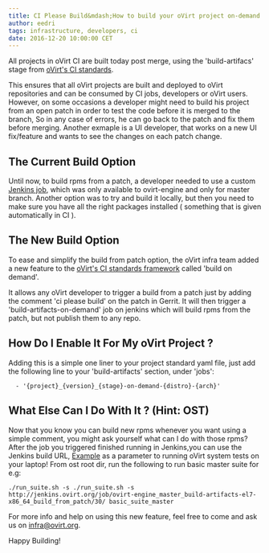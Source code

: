```yaml
---
title: CI Please Build&mdash;How to build your oVirt project on-demand
author: eedri
tags: infrastructure, developers, ci
date: 2016-12-20 10:00:00 CET
---
```


All projects in oVirt CI are built today post merge, using the 'build-artifacs' stage from [oVirt's CI standards](http://ovirt-infra-docs.readthedocs.io/en/latest/CI/Build_and_test_standards.html).

This ensures that all oVirt projects are built and deployed to oVirt repositories and can be consumed by CI jobs, developers or oVirt users.
However, on some occasions a developer might need to build his project from an open patch in order to test the code before it is merged to the branch,
So in any case of errors, he can go back to the patch and fix them before merging.
Another exmaple is a UI developer, that works on a new UI fix/feature and wants to see the changes on each patch change.

## The Current Build Option

Until now, to build rpms from a patch, a developer needed to use a custom [Jenkins job](http://jenkins.ovirt.org/job/ovirt-engine_master_build-artifacts-el7-x86_64_build_from_patch/), which was only available to ovirt-engine and only for master branch. 
Another option was to try and build it locally, but then you need to make sure you have all the right packages installed ( something that is given automatically in CI ).

## The New Build Option

To ease and simplify the build from patch option, the oVirt infra team added a new feature to the [oVirt's CI standards framework](http://ovirt-infra-docs.readthedocs.io/en/latest/CI/Build_and_test_standards.html) called 'build on demand'.

It allows any oVirt developer to trigger a build from a patch just by adding the comment 'ci please build' on the patch in Gerrit. 
It will then trigger a 'build-artifacts-on-demand' job on jenkins which will build rpms from the patch, but not publish them to any repo.

## How Do I Enable It For My oVirt Project ?

Adding this is a simple one liner to your project standard yaml file, just add the following line to your 'build-artifacts' section, under 'jobs':

      - '{project}_{version}_{stage}-on-demand-{distro}-{arch}'


## What Else Can I Do With It ? (Hint: OST)

Now that you know you can build new rpms whenever you want using a simple comment, you might ask yourself what can I do with those rpms?
After the job you triggered finished running in Jenkins,you can use the Jenkins build URL, [Example](http://jenkins.ovirt.org/job/vdsm_master_build-artifacts-on-demand-el7-x86_64/1/artifact/exported-artifacts/) as a parameter to running oVirt system tests on your laptop!
From ost root dir, run the following to run basic master suite for e.g:

    ./run_suite.sh -s ./run_suite.sh -s http://jenkins.ovirt.org/job/ovirt-engine_master_build-artifacts-el7-x86_64_build_from_patch/30/ basic_suite_master

For more info and help on using this new feature, feel free to come and ask us on infra@ovirt.org.

Happy Building!
